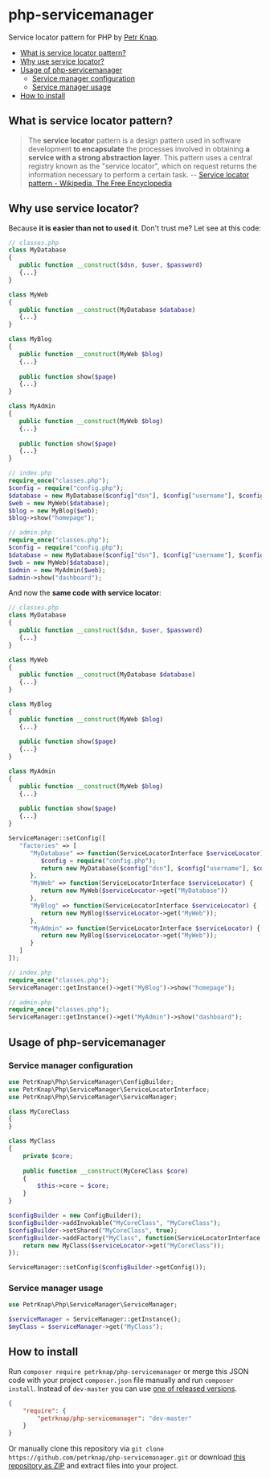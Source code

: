 # php-servicemanager

Service locator pattern for PHP by [Petr Knap].

* [What is service locator pattern?](#what-is-service-locator-pattern)
* [Why use service locator?](#why-use-service-locator)
* [Usage of php-servicemanager](#usage-of-php-servicemanager)
    * [Service manager configuration](#service-manager-configuration)
    * [Service manager usage](#service-manager-usage)
* [How to install](#how-to-install)


## What is service locator pattern?

> The **service locator** pattern is a design pattern used in software development **to encapsulate** the processes involved in obtaining **a service with a strong abstraction layer**. This pattern uses a central registry known as the "service locator", which on request returns the information necessary to perform a certain task.
-- [Service locator pattern - Wikipedia, The Free Encyclopedia]


## Why use service locator?

Because **it is easier than not to used it**. Don't trust me? Let see at this code:

```php
// classes.php
class MyDatabase
{
   public function __construct($dsn, $user, $password)
   {...}
}

class MyWeb
{
   public function __construct(MyDatabase $database)
   {...}
}

class MyBlog
{
   public function __construct(MyWeb $blog)
   {...}
   
   public function show($page)
   {...}
}

class MyAdmin
{
   public function __construct(MyWeb $blog)
   {...}
   
   public function show($page)
   {...}
}
```
```php
// index.php
require_once("classes.php");
$config = require("config.php");
$database = new MyDatabase($config["dsn"], $config["username"], $config["password"]);
$web = new MyWeb($database);
$blog = new MyBlog($web);
$blog->show("homepage");
```
```php
// admin.php
require_once("classes.php");
$config = require("config.php");
$database = new MyDatabase($config["dsn"], $config["username"], $config["password"]);
$web = new MyWeb($database);
$admin = new MyAdmin($web);
$admin->show("dashboard");
```

And now the **same code with service locator**:

```php
// classes.php
class MyDatabase
{
   public function __construct($dsn, $user, $password)
   {...}
}

class MyWeb
{
   public function __construct(MyDatabase $database)
   {...}
}

class MyBlog
{
   public function __construct(MyWeb $blog)
   {...}
   
   public function show($page)
   {...}
}

class MyAdmin
{
   public function __construct(MyWeb $blog)
   {...}
   
   public function show($page)
   {...}
}

ServiceManager::setConfig([
   "factories" => [
      "MyDatabase" => function(ServiceLocatorInterface $serviceLocator) {
         $config = require("config.php");
         return new MyDatabase($config["dsn"], $config["username"], $config["password"]);
      },
      "MyWeb" => function(ServiceLocatorInterface $serviceLocator) {
         return new MyWeb($serviceLocator->get("MyDatabase"))
      },
      "MyBlog" => function(ServiceLocatorInterface $serviceLocator) {
         return new MyBlog($serviceLocator->get("MyWeb"));
      },
      "MyAdmin" => function(ServiceLocatorInterface $serviceLocator) {
         return new MyBlog($serviceLocator->get("MyWeb"));
      }
   ]
]);
```
```php
// index.php
require_once("classes.php");
ServiceManager::getInstance()->get("MyBlog")->show("homepage");
```
```php
// admin.php
require_once("classes.php");
ServiceManager::getInstance()->get("MyAdmin")->show("dashboard");
```


## Usage of php-servicemanager

### Service manager configuration
```php
use PetrKnap\Php\ServiceManager\ConfigBuilder;
use PetrKnap\Php\ServiceManager\ServiceLocatorInterface;
use PetrKnap\Php\ServiceManager\ServiceManager;

class MyCoreClass
{
}

class MyClass
{
    private $core;
    
    public function __construct(MyCoreClass $core)
    {
        $this->core = $core;
    }
}

$configBuilder = new ConfigBuilder();
$configBuilder->addInvokable("MyCoreClass", "MyCoreClass");
$configBuilder->setShared("MyCoreClass", true);
$configBuilder->addFactory("MyClass", function(ServiceLocatorInterface $serviceLocator) {
    return new MyClass($serviceLocator->get("MyCoreClass"));
});

ServiceManager::setConfig($configBuilder->getConfig());
```

### Service manager usage
```php
use PetrKnap\Php\ServiceManager\ServiceManager;

$serviceManager = ServiceManager::getInstance();
$myClass = $serviceManager->get("MyClass");
```


## How to install

Run `composer require petrknap/php-servicemanager` or merge this JSON code with your project `composer.json` file manually and run `composer install`. Instead of `dev-master` you can use [one of released versions].

```json
{
    "require": {
        "petrknap/php-servicemanager": "dev-master"
    }
}
```

Or manually clone this repository via `git clone https://github.com/petrknap/php-servicemanager.git` or download [this repository as ZIP] and extract files into your project.



[Petr Knap]:http://petrknap.cz/
[Service locator pattern - Wikipedia, The Free Encyclopedia]:https://en.wikipedia.org/w/index.php?title=Service_locator_pattern&oldid=698489971
[one of released versions]:https://github.com/petrknap/php-servicemanager/releases
[this repository as ZIP]:https://github.com/petrknap/php-servicemanager/archive/master.zip
